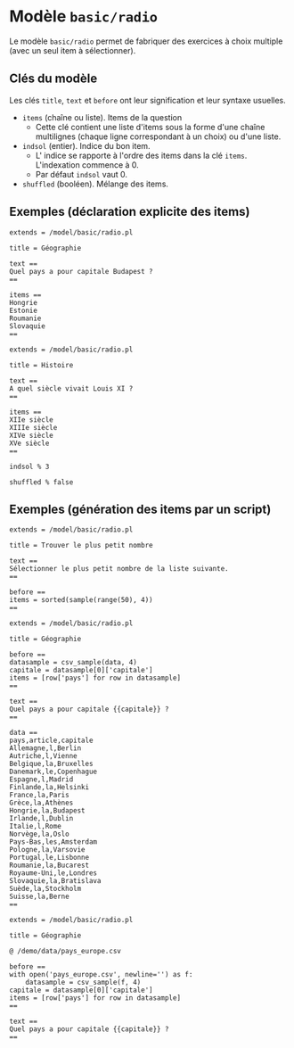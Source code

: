 # Modèle `basic/radio`

Le modèle `basic/radio` permet de fabriquer des exercices à choix multiple (avec un seul item à sélectionner).

## Clés du modèle

Les clés `title`, `text` et `before` ont leur signification et leur syntaxe usuelles.

* `items` (chaîne ou liste). Items de la question
    * Cette clé contient une liste d'items sous la forme d'une chaîne multilignes (chaque ligne correspondant à un choix) ou d'une liste.
* `indsol` (entier). Indice du bon item.
    * L' indice se rapporte à l'ordre des items dans la clé `items`. L'indexation commence à 0.
    * Par défaut `indsol` vaut 0.
* `shuffled` (booléen). Mélange des items.

## Exemples (déclaration explicite des items)

```
extends = /model/basic/radio.pl

title = Géographie

text ==
Quel pays a pour capitale Budapest ?
==

items ==
Hongrie
Estonie
Roumanie
Slovaquie
==
```

```
extends = /model/basic/radio.pl

title = Histoire

text ==
A quel siècle vivait Louis XI ?
==

items ==
XIIe siècle
XIIIe siècle
XIVe siècle
XVe siècle
==

indsol % 3

shuffled % false
```

## Exemples (génération des items par un script)


```
extends = /model/basic/radio.pl

title = Trouver le plus petit nombre

text ==
Sélectionner le plus petit nombre de la liste suivante.
==

before ==
items = sorted(sample(range(50), 4))
==
```

```
extends = /model/basic/radio.pl

title = Géographie

before ==
datasample = csv_sample(data, 4)
capitale = datasample[0]['capitale']
items = [row['pays'] for row in datasample]
==

text ==
Quel pays a pour capitale {{capitale}} ?
==

data ==
pays,article,capitale
Allemagne,l,Berlin
Autriche,l,Vienne
Belgique,la,Bruxelles
Danemark,le,Copenhague
Espagne,l,Madrid
Finlande,la,Helsinki
France,la,Paris
Grèce,la,Athènes
Hongrie,la,Budapest
Irlande,l,Dublin
Italie,l,Rome
Norvège,la,Oslo
Pays-Bas,les,Amsterdam
Pologne,la,Varsovie
Portugal,le,Lisbonne
Roumanie,la,Bucarest
Royaume-Uni,le,Londres
Slovaquie,la,Bratislava
Suède,la,Stockholm
Suisse,la,Berne
==
```

```
extends = /model/basic/radio.pl

title = Géographie

@ /demo/data/pays_europe.csv

before ==
with open('pays_europe.csv', newline='') as f:
    datasample = csv_sample(f, 4)
capitale = datasample[0]['capitale']
items = [row['pays'] for row in datasample]
==

text ==
Quel pays a pour capitale {{capitale}} ?
==
```
